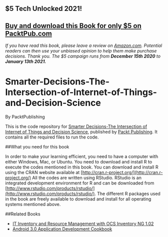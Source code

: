 ## $5 Tech Unlocked 2021!
[Buy and download this Book for only $5 on PacktPub.com](https://www.packtpub.com/product/smarter-decisions-the-intersection-of-internet-of-things-and-decision-science/9781785884191)
-----
*If you have read this book, please leave a review on [Amazon.com](https://www.amazon.com/gp/product/1785884190).     Potential readers can then use your unbiased opinion to help them make purchase decisions. Thank you. The $5 campaign         runs from __December 15th 2020__ to __January 13th 2021.__*

# Smarter-Decisions-The-Intersection-of-Internet-of-Things-and-Decision-Science
By PacktPublishing

This is the code repository for [Smarter Decisions-The Intersection of Internet of Things and Decision Science](https://www.packtpub.com/big-data-and-business-intelligence/smarter-decisions-intersection-internet-things-and-decision-scien?utm_source=GitHub&utm_medium=repository&utm_campaign=9781785884191), published by [Packt Publishing](https://www.packtpub.com/). It contains all the required files to run the code.

##What you need for this book

In order to make your learning efficient, you need to have a computer with either Windows,
Mac, or Ubuntu.
You need to download and install R to execute the codes mentioned in this book. You can
download and install R using the CRAN website available at [http://cran.r-project.org/](http://cran.r-project.org/) All the codes are written using RStudio. RStudio is an integrated development
environment for R and can be downloaded from [http://www.rstudio.com/products/rstudio/](http://www.rstudio.com/products/rstudio/).
The different R packages used in the book are freely available to download and install for
all operating systems mentioned above.

##Related Books

* [IT Inventory and Resource Management with OCS Inventory NG 1.02](https://www.packtpub.com/hardware-and-creative/it-inventory-and-resource-management-ocs-inventory-ng-102?utm_source=GitHub&utm_medium=repository&utm_campaign=9781849511100)
* [Android 3.0 Application Development Cookbook](https://www.packtpub.com/application-development/oracle-identity-and-access-manager-11g-administrators?utm_source=GitHub&utm_medium=repository&utm_campaign=9781849682688)

